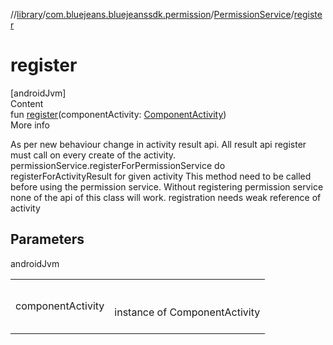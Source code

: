 //[library](../../../index.md)/[com.bluejeans.bluejeanssdk.permission](../index.md)/[PermissionService](index.md)/[register](register.md)



# register  
[androidJvm]  
Content  
fun [register](register.md)(componentActivity: [ComponentActivity](https://developer.android.com/reference/kotlin/androidx/activity/ComponentActivity.html))  
More info  


As per new behaviour change in activity result api. All result api register must call on every create of the activity. permissionService.registerForPermissionService do registerForActivityResult for given activity This method need to be called before using the permission service. Without registering permission service none of the api of this class will work. registration needs weak reference of activity



## Parameters  
  
androidJvm  
  
| | |
|---|---|
| <a name="com.bluejeans.bluejeanssdk.permission/PermissionService/register/#androidx.activity.ComponentActivity/PointingToDeclaration/"></a>componentActivity| <a name="com.bluejeans.bluejeanssdk.permission/PermissionService/register/#androidx.activity.ComponentActivity/PointingToDeclaration/"></a><br><br>instance of ComponentActivity<br><br>|
  
  



